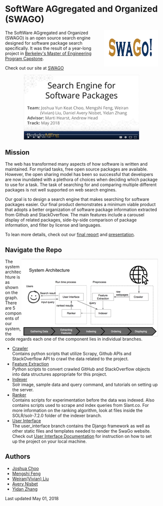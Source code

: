 # SoftWare AGgregated and Organized (SWAGO)

<img align="right" width="178" height="120"
     title="SWAGO logo" src="/docs/img/logo.png">
     
The SoftWare AGgregated and Organized (SWAGO) is an open source search engine designed for software package search specifically. It was the result of a year-long project in [Berkeley's Master of Engineering Program Capstone](https://funginstitute.berkeley.edu/programs-centers/full-time-program/capstone-experience/).

Check out our site at [SWAGO](http://35.230.66.167/)

[<p align="center"><img width="380" align="center" src="/docs/img/video.png"></p>](https://www.youtube.com/watch?v=yN-QODt0xbk)

## Mission
The web has transformed many aspects of how software is written and maintained. For myriad tasks, free open source packages are available. However, the open sharing model has been so successful that developers are now inundated with a plethora of choices when deciding which package to use for a task. The task of searching for and comparing multiple different packages is not well supported on web search engines.

Our goal is to design a search engine that makes searching for software packages easier. Our final product demonstrates a minimum viable product that adopts a better organization of software package information extracted from Github and StackOverflow. The main features include a carousel display of related packages, side-by-side comparison of package information, and filter by license and languages.

To lean more details, check out our [final report](/docs/Final%20Report.pdf) and [presentation](/docs/Final%20Presentation.pdf).

## Navigate the Repo
<img align="right" width="450" title="system architecture" src="/docs/img/system_architecture.png">

The system architechture is as shown on the graph. There are 5 components of our system, the code regards each one of the component lies in individual branches.

* [Crawler](https://github.com/vivianbuan/Search-Engine-for-Software/tree/crawler)</br>
Contains python scripts that utilize Scrapy, Github APIs and StackOverflow API to crawl the data related to the project.
* [Feature Extraction](https://github.com/vivianbuan/Search-Engine-for-Software/tree/featureExtraction) </br>
Python scripts to convert crawled GitHub and StackOverflow objects into data structures appropriate for this project.
* [Indexer](https://github.com/vivianbuan/Search-Engine-for-Software/tree/indexer)</br>
Solr image, sample data and query command, and tutorials on setting up the server.
* [Ranker](https://github.com/vivianbuan/Search-Engine-for-Software/tree/ranker) </br>
Contains scripts for experimentation before the data was indexed. Also contains scripts used to scrape and index queries from Slant.co. For more information on the ranking algorithm, look at files inside the SOLR/solr-7.2.0 folder of the indexer branch.
* [User Interface](https://github.com/vivianbuan/Search-Engine-for-Software/tree/user_interface) </br>
The user_interface branch contains the Django framework as well as other static files and templates needed to render the SwaGo website. Check out [User Interface Documentation](/docs/User%20Interface%20Documentation.pdf) for instruction on how to set up the project on your local machine.

## Authors
* [Joshua Choo](https://github.com/choo8)
* [Mengshi Feng](https://github.com/MSFeng)
* [Weiran(Vivian) Liu](https://github.com/vivianbuan)
* [Avery Nisbet](https://github.com/danisbet)
* [Yidan Zhang](https://github.com/zhangyd)

Last updated May 01, 2018
